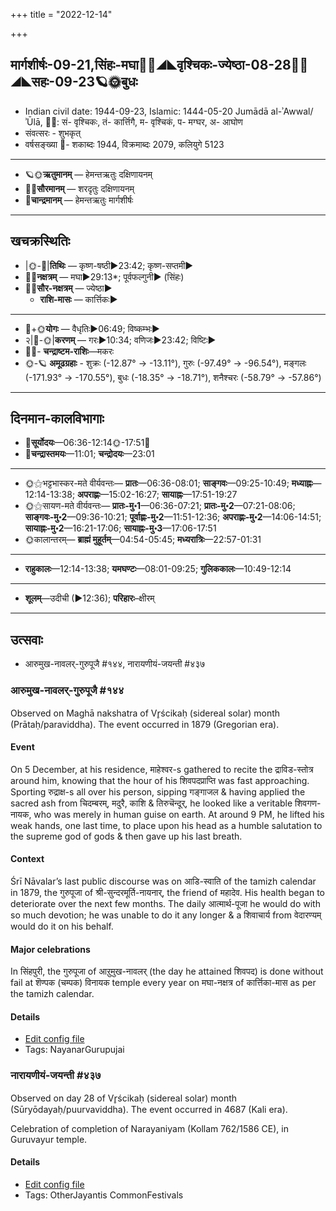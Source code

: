 +++
title = "2022-12-14"

+++
## मार्गशीर्षः-09-21,सिंहः-मघा🌛🌌◢◣वृश्चिकः-ज्येष्ठा-08-28🌌🌞◢◣सहः-09-23🪐🌞बुधः
- Indian civil date: 1944-09-23, Islamic: 1444-05-20 Jumādā al-ʾAwwal/ʾŪlā, 🌌🌞: सं- वृश्चिकः, तं- कार्त्तिगै, म- वृश्चिकं, प- मग्घर, अ- आघोण
- संवत्सरः - शुभकृत्
- वर्षसङ्ख्या 🌛- शकाब्दः 1944, विक्रमाब्दः 2079, कलियुगे 5123
___________________
- 🪐🌞**ऋतुमानम्** — हेमन्तऋतुः दक्षिणायनम्
- 🌌🌞**सौरमानम्** — शरदृतुः दक्षिणायनम्
- 🌛**चान्द्रमानम्** — हेमन्तऋतुः मार्गशीर्षः
___________________


## खचक्रस्थितिः
- |🌞-🌛|**तिथिः** — कृष्ण-षष्ठी►23:42; कृष्ण-सप्तमी►  
- 🌌🌛**नक्षत्रम्** — मघा►29:13*; पूर्वफल्गुनी► (सिंहः)  
- 🌌🌞**सौर-नक्षत्रम्** — ज्येष्ठा►  
  - **राशि-मासः** — कार्त्तिकः► 
___________________
- 🌛+🌞**योगः** — वैधृतिः►06:49; विष्कम्भः►  
- २|🌛-🌞|**करणम्** — गरः►10:34; वणिजः►23:42; विष्टिः►  
- 🌌🌛- **चन्द्राष्टम-राशिः**—मकरः  
- 🌞-🪐 **अमूढग्रहाः** - शुक्रः (-12.87° → -13.11°), गुरुः (-97.49° → -96.54°), मङ्गलः (-171.93° → -170.55°), बुधः (-18.35° → -18.71°), शनैश्चरः (-58.79° → -57.86°)
___________________


## दिनमान-कालविभागाः
- 🌅**सूर्योदयः**—06:36-12:14🌞️-17:51🌇  
- 🌛**चन्द्रास्तमयः**—11:01; **चन्द्रोदयः**—23:01  
___________________
- 🌞⚝भट्टभास्कर-मते वीर्यवन्तः— **प्रातः**—06:36-08:01; **साङ्गवः**—09:25-10:49; **मध्याह्नः**—12:14-13:38; **अपराह्णः**—15:02-16:27; **सायाह्नः**—17:51-19:27  
- 🌞⚝सायण-मते वीर्यवन्तः— **प्रातः-मु॰1**—06:36-07:21; **प्रातः-मु॰2**—07:21-08:06; **साङ्गवः-मु॰2**—09:36-10:21; **पूर्वाह्णः-मु॰2**—11:51-12:36; **अपराह्णः-मु॰2**—14:06-14:51; **सायाह्नः-मु॰2**—16:21-17:06; **सायाह्नः-मु॰3**—17:06-17:51  
- 🌞कालान्तरम्— **ब्राह्मं मुहूर्तम्**—04:54-05:45; **मध्यरात्रिः**—22:57-01:31  
___________________
- **राहुकालः**—12:14-13:38; **यमघण्टः**—08:01-09:25; **गुलिककालः**—10:49-12:14  
___________________
- **शूलम्**—उदीची (►12:36); **परिहारः**–क्षीरम्  
___________________

## उत्सवाः
- आरुमुख-नावलर्-गुरुपूजै #१४४, नारायणीयं-जयन्ती #४३७
### आरुमुख-नावलर्-गुरुपूजै #१४४

Observed on Maghā nakshatra of Vr̥ścikaḥ (sidereal solar) month (Prātaḥ/paraviddha). The event occurred in 1879 (Gregorian era).  


#### Event
On 5 December, at his residence, माहेश्वर-s gathered to recite the द्राविड-स्तोत्र around him, knowing that the hour of his शिवपदप्राप्ति was fast approaching. Sporting रुद्राक्ष-s all over his person, sipping गङ्गाजल & having applied the sacred ash from चिदम्बरम्, मदुरै, काशि & तिरुचॆन्दूर्, he looked like a veritable शिवगण-नायक, who was merely in human guise on earth. At around 9 PM, he lifted his weak hands, one last time, to place upon his head as a humble salutation to the supreme god of gods & then gave up his last breath.

#### Context
Śrī Nāvalar’s last public discourse was on आडि-स्वाति of the tamizh calendar in 1879, the गुरुपूजा of श्री-सुन्दरमूर्ति-नायनार्, the friend of महादेव. His health began to deteriorate over the next few months. The daily आत्मार्थ-पूजा he would do with so much devotion; he was unable to do it any longer & a शिवाचार्य from वेदारण्यम् would do it on his behalf.

#### Major celebrations
 In सिंहपुरी, the गुरुपूजा of आऱुमुख-नावलर् (the day he attained शिवपद) is done without fail at शॆण्पक (चम्पक) विनायक temple every year on मघा-नक्षत्र of कार्त्तिका-मास as per the tamizh calendar.

#### Details
- [Edit config file](https://github.com/jyotisham/adyatithi/blob/master/mahApuruSha/general-indic-non-tropical/sidereal_solar_month/nakshatra/08/10/Arumukha-nAvalar-gurupUjai.toml)
- Tags: NayanarGurupujai


### नारायणीयं-जयन्ती #४३७

Observed on day 28 of Vr̥ścikaḥ (sidereal solar) month (Sūryōdayaḥ/puurvaviddha). The event occurred in 4687 (Kali era).  


Celebration of completion of Narayaniyam (Kollam 762/1586 CE), in Guruvayur temple.

#### Details
- [Edit config file](https://github.com/jyotisham/adyatithi/blob/master/mahApuruSha/vaiShNava-misc/sidereal_solar_month/day/08/28/nArAyaNIyaM~jayantI.toml)
- Tags: OtherJayantis CommonFestivals


